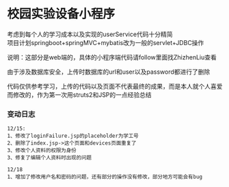 # 校园实验设备小程序
考虑到每个人的学习成本以及实现的userService代码十分精简
<br>
项目计划springboot+springMVC+mybatis改为一般的servlet+JDBC操作

说明：这部分是web端的，具体的小程序端代码请follow里面找ZhizhenLiu查看

由于涉及数据库安全，上传时数据库的url和user以及password都进行了删除

代码仅供参考学习，上传的代码以及页面不代表最终的成果，而是本人就个人喜爱而修改的，作为第一次用struts2和JSP的一点经验总结

### 变动日志
    12/15: 
    1、修改了loginFailure.jsp的placeholder为学工号
    2、删除了index.jsp->这个页面和devices页面重复了
    3、修改个人资料的权限为身份
    3、修复了编辑个人资料时出现的问题
    
    12/18
    1、增加了修改用户名和密码的问题，还有部分的操作没有修改，部分地方可能会有bug
    
    
        
